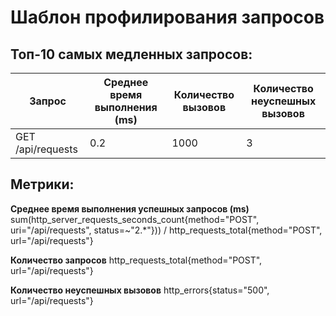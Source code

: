 # Шаблон профилирования запросов

## Топ-10 самых медленных запросов:

| Запрос | Среднее время выполнения (ms) | Количество вызовов | Количество неуспешных вызовов | 
|----------------------------------|-----------------------|--------------------|-------------------------------|
| GET /api/requests | 0.2                   | 1000               | 3                             |


## Метрики:
**Среднее время выполнения успешных запросов (ms)**
sum(http_server_requests_seconds_count{method="POST", uri="/api/requests", status=~"2.*"}))
/
http_requests_total{method="POST", url="/api/requests"}

**Количество запросов**
http_requests_total{method="POST", url="/api/requests"}

**Количество неуспешных вызовов**
http_errors{status="500", url="/api/requests"}


